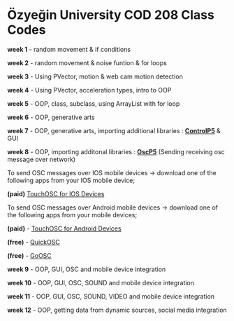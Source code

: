 # Özyeğin University COD 208 Class Codes
**week 1** - random movement & if conditions

**week 2** - random movement & noise funtion & for loops

**week 3** - Using PVector, motion & web cam motion detection

**week 4** - Using PVector, acceleration types, intro to OOP

**week 5** - OOP, class, subclass, using ArrayList with for loop

**week 6** - OOP, generative arts

**week 7** - OOP, generative arts, importing additional libraries : **[ControlP5](http://www.sojamo.de/libraries/controlP5/)** & GUI

**week 8** - OOP, importing additonal libraries : **[OscP5](http://www.sojamo.de/libraries/oscp5/)** (Sending receiving osc message over network) 

To send OSC messages over IOS mobile devices -> download one of the following apps from your IOS mobile device; 

**(paid)** [TouchOSC for IOS Devices](http://hexler.net/software/touchosc)

To send OSC messages over Android mobile devices -> download one of the following apps from your mobile devices; 

**(paid)** - [TouchOSC for Android Devices](http://hexler.net/software/touchosc-android)

**(free)** - [QuickOSC](https://play.google.com/store/apps/details?id=com.ahmetkizilay.controls.osc)

**(free)** - [GoOSC](https://play.google.com/store/apps/details?id=org.tuxopolis.GoOSC)

**week 9** - OOP, GUI, OSC and mobile device integration


**week 10** - OOP, GUI, OSC, SOUND and mobile device integration

**week 11** - OOP, GUI, OSC, SOUND, VIDEO and mobile device integration

**week 12** - OOP, getting data from dynamic sources, social media integration
